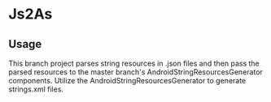 Js2As
===============================


## Usage
This branch project parses string resources in .json files and then pass the parsed resources to the master branch's AndroidStringResourcesGenerator components. Utilize the AndroidStringResourcesGenerator to generate strings.xml files.
